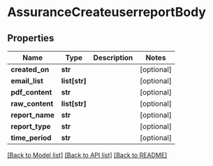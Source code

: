 # AssuranceCreateuserreportBody

## Properties
Name | Type | Description | Notes
------------ | ------------- | ------------- | -------------
**created_on** | **str** |  | [optional] 
**email_list** | **list[str]** |  | [optional] 
**pdf_content** | **str** |  | [optional] 
**raw_content** | **list[str]** |  | [optional] 
**report_name** | **str** |  | [optional] 
**report_type** | **str** |  | [optional] 
**time_period** | **str** |  | [optional] 

[[Back to Model list]](../README.md#documentation-for-models) [[Back to API list]](../README.md#documentation-for-api-endpoints) [[Back to README]](../README.md)

